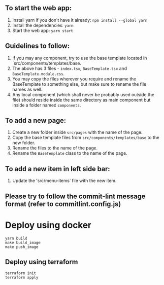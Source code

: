 ## To start the web app:

1. Install yarn if you don't have it already: `npm install --global yarn`
2. Install the dependencies: `yarn`
3. Start the web app: `yarn start`

## Guidelines to follow:

1. If you may any component, try to use the base template located in `src/components/templates/base.
2. The above has 3 files - `index.tsx`, `BaseTemplate.tsx` and `BaseTemplate.module.css`.
3. You may copy the files wherever you require and rename the BaseTemplate to something else, but make sure to rename the file names as well.
4. Any local component (which shall never be probably used outside the file) should reside inside the same directory as main component but inside a folder named `components`.

## To add a new page:

1. Create a new folder inside `src/pages` with the name of the page.
2. Copy the base template files from `src/components/templates/base` to the new folder.
3. Rename the files to the name of the page.
4. Rename the `BaseTemplate` class to the name of the page.

## To add a new item in left side bar:

1. Update the 'src/menu-items' file with the new item.

## Please try to follow the commit-lint message format (refer to commitlint.config.js)

# Deploy using docker

```
yarn build
make build_image
make push_image
```

## Deploy using terraform

```
terraform init
terraform apply
```

